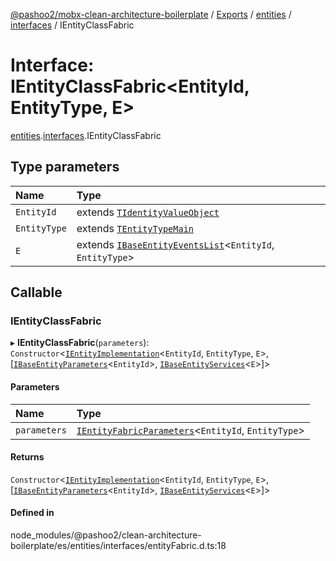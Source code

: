 [@pashoo2/mobx-clean-architecture-boilerplate](../README.md) / [Exports](../modules.md) / [entities](../modules/entities.md) / [interfaces](../modules/entities.interfaces.md) / IEntityClassFabric

# Interface: IEntityClassFabric<EntityId, EntityType, E\>

[entities](../modules/entities.md).[interfaces](../modules/entities.interfaces.md).IEntityClassFabric

## Type parameters

| Name | Type |
| :------ | :------ |
| `EntityId` | extends [`TIdentityValueObject`](../modules/valueobject.interfaces.md#tidentityvalueobject) |
| `EntityType` | extends [`TEntityTypeMain`](../modules/entities.interfaces.md#tentitytypemain) |
| `E` | extends [`IBaseEntityEventsList`](entities.interfaces.ibaseentityeventslist.md)<`EntityId`, `EntityType`\> |

## Callable

### IEntityClassFabric

▸ **IEntityClassFabric**(`parameters`): `Constructor`<[`IEntityImplementation`](entities.interfaces.ientityimplementation.md)<`EntityId`, `EntityType`, `E`\>, [[`IBaseEntityParameters`](entities.interfaces.ibaseentityparameters.md)<`EntityId`\>, [`IBaseEntityServices`](entities.interfaces.ibaseentityservices.md)<`E`\>]\>

#### Parameters

| Name | Type |
| :------ | :------ |
| `parameters` | [`IEntityFabricParameters`](entities.interfaces.ientityfabricparameters.md)<`EntityId`, `EntityType`\> |

#### Returns

`Constructor`<[`IEntityImplementation`](entities.interfaces.ientityimplementation.md)<`EntityId`, `EntityType`, `E`\>, [[`IBaseEntityParameters`](entities.interfaces.ibaseentityparameters.md)<`EntityId`\>, [`IBaseEntityServices`](entities.interfaces.ibaseentityservices.md)<`E`\>]\>

#### Defined in

node_modules/@pashoo2/clean-architecture-boilerplate/es/entities/interfaces/entityFabric.d.ts:18
